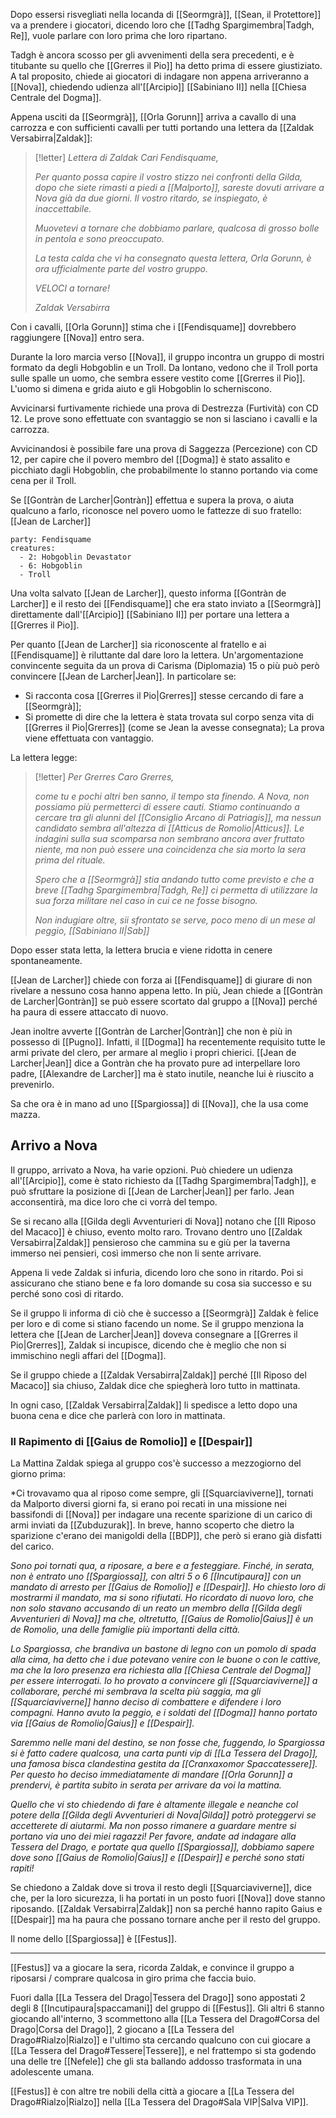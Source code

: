 Dopo essersi risvegliati nella locanda di [[Seormgrà]], [[Sean, il Protettore]] va a prendere i giocatori, dicendo loro che [[Tadhg Spargimembra|Tadgh, Re]], vuole parlare con loro prima che loro ripartano.

Tadgh è ancora scosso per gli avvenimenti della sera precedenti, e è titubante su quello che [[Grerres il Pio]] ha detto prima di essere giustiziato. A tal proposito, chiede ai giocatori di indagare non appena arriveranno a [[Nova]], chiedendo udienza all'[[Arcipio]] [[Sabiniano II]] nella [[Chiesa Centrale del Dogma]]. 

Appena usciti da [[Seormgrà]], [[Orla Gorunn]] arriva a cavallo di una carrozza e con sufficienti cavalli per tutti portando una lettera da [[Zaldak Versabirra|Zaldak]]:

> [!letter] *Lettera di Zaldak*
> *Cari Fendisquame,* 
> 
> *Per quanto possa capire il vostro stizzo nei confronti della Gilda, dopo che siete rimasti a piedi a [[Malporto]], sareste dovuti arrivare a Nova già da due giorni. Il vostro ritardo, se inspiegato, è inaccettabile.*
> 
> *Muovetevi a tornare che dobbiamo parlare, qualcosa di grosso bolle in pentola e sono preoccupato.*
> 
> *La testa calda che vi ha consegnato questa lettera, Orla Gorunn, è ora ufficialmente parte del vostro gruppo.* 
> 
> *VELOCI a tornare!*
> 
> *Zaldak Versabirra*

Con i cavalli, [[Orla Gorunn]] stima che i [[Fendisquame]] dovrebbero raggiungere [[Nova]] entro sera. 

Durante la loro marcia verso [[Nova]], il gruppo incontra un gruppo di mostri formato da degli Hobgoblin e un Troll. Da lontano, vedono che il Troll porta sulle spalle un uomo, che sembra essere vestito come [[Grerres il Pio]]. L'uomo si dimena e grida aiuto e gli Hobgoblin lo scherniscono. 

Avvicinarsi furtivamente richiede una prova di Destrezza (Furtività) con CD 12. Le prove sono effettuate con svantaggio se non si lasciano i cavalli e la carrozza. 

Avvicinandosi è possibile fare una prova di Saggezza (Percezione) con CD 12, per capire che il povero membro del [[Dogma]] è stato assalito e picchiato dagli Hobgoblin, che probabilmente lo stanno portando via come cena per il Troll. 

Se [[Gontràn de Larcher|Gontràn]] effettua e supera la prova, o aiuta qualcuno a farlo, riconosce nel povero uomo le fattezze di suo fratello: [[Jean de Larcher]]

```encounter
party: Fendisquame
creatures:
  - 2: Hobgoblin Devastator
  - 6: Hobgoblin
  - Troll
```

Una volta salvato [[Jean de Larcher]], questo informa [[Gontràn de Larcher]] e il resto dei [[Fendisquame]] che era stato inviato a [[Seormgrà]] direttamente dall'[[Arcipio]] [[Sabiniano II]] per portare una lettera a [[Grerres il Pio]]. 

Per quanto [[Jean de Larcher]] sia riconoscente al fratello e ai [[Fendisquame]] è riluttante dal dare loro la lettera. Un'argomentazione convincente seguita da un prova di Carisma (Diplomazia) 15 o più può però convincere [[Jean de Larcher|Jean]]. In particolare se:
- Si racconta cosa [[Grerres il Pio|Grerres]] stesse cercando di fare a [[Seormgrà]];
- Si promette di dire che la lettera è stata trovata sul corpo senza vita di [[Grerres il Pio|Grerres]] (come se Jean la avesse consegnata);
La prova viene effettuata con vantaggio. 

La lettera legge:

> [!letter] *Per Grerres*
> *Caro Grerres,* 
> 
> *come tu e pochi altri ben sanno, il tempo sta finendo.* 
> *A Nova, non possiamo più permetterci di essere cauti. Stiamo continuando a cercare tra gli alunni del [[Consiglio Arcano di Patriagis]], ma nessun candidato sembra all'altezza di [[Atticus de Romolio|Atticus]]. Le indagini sulla sua scomparsa non sembrano ancora aver fruttato niente, ma non può essere una coincidenza che sia morto la sera prima del rituale.* 
> 
> *Spero che a [[Seormgrà]] stia andando tutto come previsto e che a breve [[Tadhg Spargimembra|Tadgh, Re]] ci permetta di utilizzare la sua forza militare nel caso in cui ce ne fosse bisogno.* 
> 
> *Non indugiare oltre, sii sfrontato se serve, poco meno di un mese al peggio,*
> *[[Sabiniano II|Sab]]*

Dopo esser stata letta, la lettera brucia e viene ridotta in cenere spontaneamente. 

[[Jean de Larcher]] chiede con forza ai [[Fendisquame]] di giurare di non rivelare a nessuno cosa hanno appena letto. In più, Jean chiede a [[Gontràn de Larcher|Gontràn]] se può essere scortato dal gruppo a [[Nova]] perché ha paura di essere attaccato di nuovo.

Jean inoltre avverte [[Gontràn de Larcher|Gontràn]] che non è più in possesso di [[Pugno]]. Infatti, il [[Dogma]] ha recentemente requisito tutte le armi private del clero, per armare al meglio i propri chierici. 
[[Jean de Larcher|Jean]] dice a Gontràn che ha provato pure ad interpellare loro padre, [[Alexandre de Larcher]] ma è stato inutile, neanche lui è riuscito a prevenirlo. 

Sa che ora è in mano ad uno [[Spargiossa]] di [[Nova]], che la usa come mazza. 

## Arrivo a Nova
Il gruppo, arrivato a Nova, ha varie opzioni. Può chiedere un udienza all'[[Arcipio]], come è stato richiesto da [[Tadhg Spargimembra|Tadgh]], e può sfruttare la posizione di [[Jean de Larcher|Jean]] per farlo. 
Jean acconsentirà, ma dice loro che ci vorrà del tempo. 

Se si recano alla [[Gilda degli Avventurieri di Nova]] notano che [[Il Riposo del Macaco]] è chiuso, evento molto raro. Trovano dentro uno [[Zaldak Versabirra|Zaldak]] pensieroso che cammina su e giù per la taverna immerso nei pensieri, così immerso che non li sente arrivare. 

Appena li vede Zaldak si infuria, dicendo loro che sono in ritardo. Poi si assicurano che stiano bene e fa loro domande su cosa sia successo e su perché sono così di ritardo. 

Se il gruppo li informa di ciò che è successo a [[Seormgrà]] Zaldak è felice per loro e di come si stiano facendo un nome. Se il gruppo menziona la lettera che [[Jean de Larcher|Jean]] doveva consegnare a [[Grerres il Pio|Grerres]], Zaldak si incupisce, dicendo che è meglio che non si immischino negli affari del [[Dogma]]. 

Se il gruppo chiede a [[Zaldak Versabirra|Zaldak]] perché [[Il Riposo del Macaco]] sia chiuso, Zaldak dice che spiegherà loro tutto in mattinata. 

In ogni caso, [[Zaldak Versabirra|Zaldak]] li spedisce a letto dopo una buona cena e dice che parlerà con loro in mattinata. 


### Il Rapimento di [[Gaius de Romolio]] e [[Despair]]
La Mattina Zaldak spiega al gruppo cos'è successo a mezzogiorno del giorno prima:

*Ci trovavamo qua al riposo come sempre, gli [[Squarciaviverne]], tornati da Malporto diversi giorni fa, si erano poi recati in una missione nei bassifondi di [[Nova]] per indagare una recente sparizione di un carico di armi inviati da [[Zubduzurak]]. In breve, hanno scoperto che dietro la sparizione c'erano dei manigoldi della [[BDP]], che però si erano già disfatti del carico. 

*Sono poi tornati qua, a riposare, a bere e a festeggiare. Finché, in serata, non è entrato uno [[Spargiossa]], con altri 5 o 6 [[Incutipaura]] con un mandato di arresto per [[Gaius de Romolio]] e [[Despair]]. Ho chiesto loro di mostrarmi il mandato, ma si sono rifiutati. Ho ricordato di nuovo loro, che non solo stavano accusando di un reato un membro della [[Gilda degli Avventurieri di Nova]] ma che, oltretutto, [[Gaius de Romolio|Gaius]] è un de Romolio, una delle famiglie più importanti della città.*

*Lo Spargiossa, che brandiva un bastone di legno con un pomolo di spada alla cima, ha detto che i due potevano venire con le buone o con le cattive, ma che la loro presenza era richiesta alla [[Chiesa Centrale del Dogma]] per essere interrogati. Io ho provato a convincere gli [[Squarciaviverne]] a collaborare, perché mi sembrava la scelta più saggia, ma gli [[Squarciaviverne]] hanno deciso di combattere e difendere i loro compagni. Hanno avuto la peggio, e i soldati del [[Dogma]] hanno portato via [[Gaius de Romolio|Gaius]] e [[Despair]].*

*Saremmo nelle mani del destino, se non fosse che, fuggendo, lo Spargiossa si è fatto cadere qualcosa, una carta punti vip di [[La Tessera del Drago]], una famosa bisca clandestina gestita da [[Cranxaxomor Spaccatessere]]. Per questo ho deciso immediatamente di mandare [[Orla Gorunn]] a prendervi, è partita subito in serata per arrivare da voi la mattina.*

*Quello che vi sto chiedendo di fare è altamente illegale e neanche col potere della [[Gilda degli Avventurieri di Nova|Gilda]] potrò proteggervi se accetterete di aiutarmi. Ma non posso rimanere a guardare mentre si portano via uno dei miei ragazzi! Per favore, andate ad indagare alla Tessera del Drago, e portate qua quello [[Spargiossa]], dobbiamo sapere dove sono [[Gaius de Romolio|Gaius]] e [[Despair]] e perché sono stati rapiti!*

Se chiedono a Zaldak dove si trova il resto degli [[Squarciaviverne]], dice che, per la loro sicurezza, li ha portati in un posto fuori [[Nova]] dove stanno riposando. [[Zaldak Versabirra|Zaldak]] non sa perché hanno rapito Gaius e [[Despair]] ma ha paura che possano tornare anche per il resto del gruppo. 

Il nome dello [[Spargiossa]] è [[Festus]]. 

___

[[Festus]] va a giocare la sera, ricorda Zaldak, e convince il gruppo a riposarsi / comprare qualcosa in giro prima che faccia buio. 

Fuori dalla [[La Tessera del Drago|Tessera del Drago]] sono appostati 2 degli 8 [[Incutipaura|spaccamani]] del gruppo di [[Festus]]. Gli altri 6 stanno giocando all'interno, 3 scommettono alla [[La Tessera del Drago#Corsa del Drago|Corsa del Drago]], 2 giocano a [[La Tessera del Drago#Rialzo|Rialzo]] e l'ultimo sta cercando qualcuno con cui giocare a [[La Tessera del Drago#Tessere|Tessere]], e nel frattempo si sta godendo una delle tre [[Nefele]] che gli sta ballando addosso trasformata in una adolescente umana. 

[[Festus]] è con altre tre nobili della città a giocare a [[La Tessera del Drago#Rialzo|Rialzo]] nella [[La Tessera del Drago#Sala VIP|Salva VIP]]. 



